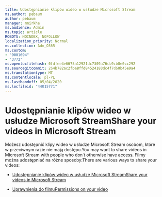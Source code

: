 ```yaml
---
title: Udostępnianie klipów wideo w usłudze Microsoft Stream
ms.author: pebaum
author: pebaum
manager: mnirkhe
ms.audience: Admin
ms.topic: article
ROBOTS: NOINDEX, NOFOLLOW
localization_priority: Normal
ms.collection: Adm_O365
ms.custom:
- "9001694"
- "3772"
ms.openlocfilehash: 0fdfee4e6675a12921dc7309a76cb9cb8e0cc292
ms.sourcegitcommit: 264b782ac2fba8ffd84524180dc4f7d60b45e9a4
ms.translationtype: MT
ms.contentlocale: pl-PL
ms.lasthandoff: 05/04/2020
ms.locfileid: "44015771"
---
```

# <a name="share-your-videos-in-microsoft-stream"></a><span data-ttu-id="e87fc-102">Udostępnianie klipów wideo w usłudze Microsoft Stream</span><span class="sxs-lookup"><span data-stu-id="e87fc-102">Share your videos in Microsoft Stream</span></span>

<span data-ttu-id="e87fc-103">Możesz udostępnić klipy wideo w usłudze Microsoft Stream osobom, które w przeciwnym razie nie mają dostępu.</span><span class="sxs-lookup"><span data-stu-id="e87fc-103">You may want to share videos in Microsoft Stream with people who don't otherwise have access.</span></span> <span data-ttu-id="e87fc-104">Filmy można udostępniać na różne sposoby:</span><span class="sxs-lookup"><span data-stu-id="e87fc-104">There are various ways to share your videos:</span></span>

- [<span data-ttu-id="e87fc-105">Udostępnianie klipów wideo w usłudze Microsoft Stream</span><span class="sxs-lookup"><span data-stu-id="e87fc-105">Share your videos in Microsoft Stream</span></span>](https://docs.microsoft.com/stream/portal-share-video)

- [<span data-ttu-id="e87fc-106">Uprawnienia do filmu</span><span class="sxs-lookup"><span data-stu-id="e87fc-106">Permissions on your video</span></span>](https://docs.microsoft.com/stream/portal-share-video#permissions-on-your-video)
